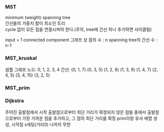 ### MST
minimum (weight) spanning tree  
간선들의 가중치 합이 최소인 트리  
cycle 없이 모든 점을 연결시켜야 한다.(주의, tree에 간선 하나 추가하면 사이클됨)  

input = 1 connected component
그래프 상 점의 수 : n
spanning tree의 간선 수 : n-1

### MST_kruskal
샘플 그래프
노드: 0, 1, 2, 3, 4
간선:
(0, 1, 7)
(0, 3, 5)
(1, 2, 8)
(1, 3, 9)
(1, 4, 7)
(2, 4, 5)
(3, 4, 15)
(3, 2, 5)

### MST_prim

### Dijkstra 
주어진 출발점에서 시작
출발점으로부터 최단 거리가 확정되지 않은 점들 중에서 출발점으로부터 가장 가까운
점을 추가하고, 그 점의 최단 거리를 확정
prim이랑 유사
배열 생성, 시작점 s세팅(거리0) 나머지 무한
